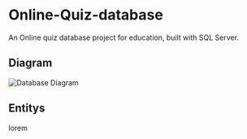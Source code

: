 # Online-Quiz-database
An Online quiz database project for education, built with SQL Server.

## Diagram
![Database Diagram](https://github.com/Team-Binary-Beasts/Online-Quiz-database/assets/93474063/7ca2e17b-14a2-4db0-a7b3-879053ea62b9)

## Entitys
lorem
